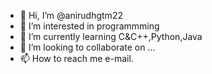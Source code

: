 - 👋 Hi, I’m @anirudhgtm22
- 👀 I’m interested in programmming
- 🌱 I’m currently learning C&C++,Python,Java
- 💞️ I’m looking to collaborate on ...
- 📫 How to reach me e-mail.

<!---
anirudhgtm22/anirudhgtm22 is a ✨ special ✨ repository because its `README.md` (this file) appears on your GitHub profile.
You can click the Preview link to take a look at your changes.
--->
